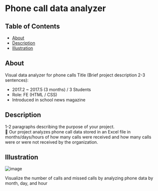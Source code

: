 # Phone call data analyzer

## Table of Contents

- [About](#about)
- [Description](#description)
- [Illustration](#illustration)

## About 
Visual data analyzer for phone calls Title (Brief project description 2-3 sentences): 
- 2017.2 ~ 2017.5 (3 months) / 3 Students
- Role: FE (HTML / CSS)
- Introduced in school news magazine

## Description
1-2 paragraphs describing the purpose of your project.</br>
:small_orange_diamond: Our project analyzes phone call data stored in an Excel file in months/days/hours of how many calls were received and how many calls were or were not received by the organization.



## Illustration

![image](https://user-images.githubusercontent.com/45842934/215477711-efedd523-7627-4cd0-abd6-49eb251696b8.png)

Visualize the number of calls and missed calls by analyzing phone data by month, day, and hour
